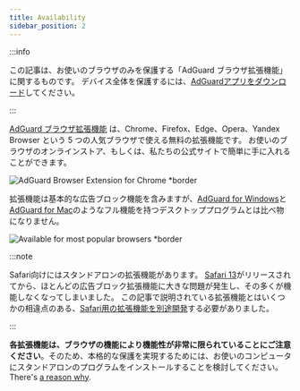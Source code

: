 ```yaml
---
title: Availability
sidebar_position: 2
---
```


:::info

この記事は、お使いのブラウザのみを保護する「AdGuard ブラウザ拡張機能」に関するものです。 デバイス全体を保護するには、[AdGuardアプリをダウンロード](https://agrd.io/download-kb-adblock)してください。

:::

[AdGuard ブラウザ拡張機能](https://adguard.com/adguard-browser-extension/overview.html) は、Chrome、Firefox、Edge、Opera、Yandex Browser という 5 つの人気ブラウザで使える無料の拡張機能です。 お使いのブラウザのオンラインストア、もしくは、私たちの公式サイトで簡単に手に入れることができます。

![AdGuard Browser Extension for Chrome \*border](https://cdn.adtidy.org/content/Kb/ad_blocker/browser_extension/ad_blocker_browser_extension_overview.png)

拡張機能は基本的な広告ブロック機能を含みますが、[AdGuard for Windows](/adguard-for-windows/features/home-screen)と[AdGuard for Mac](/adguard-for-mac/features/main)のようなフル機能を持つデスクトッププログラムとは比べ物になりません。

![Available for most popular browsers \*border](https://cdn.adtidy.org/content/Kb/ad_blocker/browser_extension/ad_blocker_browser_extension_availability.png)

:::note

Safari向けにはスタンドアロンの拡張機能があります。 [Safari 13](https://adguard.com/ja/blog/adguard-safari-1-5.html)がリリースされてから、ほとんどの広告ブロック拡張機能に大きな問題が発生し、その多くが機能しなくなってしまいました。 この記事で説明されている拡張機能とはいくつかの相違点のある、[Safari用の拡張機能を別途開発](/adguard-for-safari/features/general)する必要がありました。

:::

**各拡張機能は、ブラウザの機能により機能性が非常に限られていることにご注意ください**。そのため、本格的な保護を実現するためには、お使いのコンピュータにスタンドアロンのプログラムをインストールすることを検討してください。 There's [a reason why](/adguard-browser-extension/comparison-standalone).
